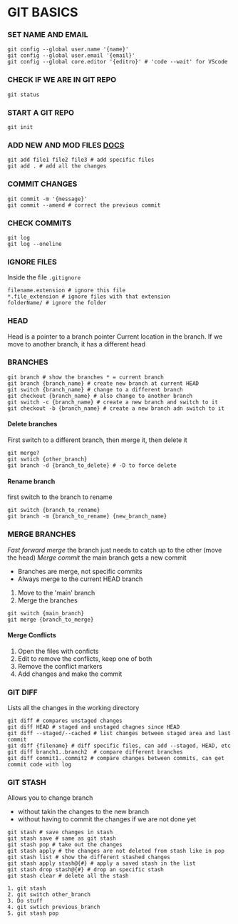 # GIT BASICS

### SET NAME AND EMAIL
```
git config --global user.name '{name}'
git config --global user.email '{email}'
git config --global core.editor '{editro}' # 'code --wait' for VScode
```

### CHECK IF WE ARE IN GIT REPO
```
git status 
```

### START A GIT REPO
```
git init
```

### ADD NEW AND MOD FILES [DOCS](https://git-scm.com/docs/git-log)
```
git add file1 file2 file3 # add specific files
git add . # add all the changes
```

### COMMIT CHANGES

```
git commit -m '{message}' 
git commit --amend # correct the previous commit
```

### CHECK COMMITS
```
git log
git log --oneline
```

### IGNORE FILES
Inside the file `.gitignore` 
```
filename.extension # ignore this file
*.file_extension # ignore files with that extension
folderName/ # ignore the folder
```

### HEAD
Head is a pointer to a branch pointer
Current location in the branch. 
If we move to another branch, it has a different head

### BRANCHES
```
git branch # show the branches * = current branch
git branch {branch_name} # create new branch at current HEAD
git switch {branch_name} # change to a different branch
git checkout {branch_name} # also change to another branch
git switch -c {branch_name} # create a new branch and switch to it
git checkout -b {branch_name} # create a new branch adn switch to it
```

#### Delete branches
First switch to a different branch, then merge it, then delete it
```
git merge?
git swtich {other_branch}
git branch -d {branch_to_delete} # -D to force delete
```

#### Rename branch
first switch to the branch to rename
```
git switch {branch_to_rename}
git branch -m {branch_to_rename} {new_branch_name}
```

### MERGE BRANCHES

*Fast forward merge* the branch just needs to catch up to the other (move the head)
*Merge commit* the main branch gets a new commit


- Branches are merge, not specific commits
- Always merge to the current HEAD branch
1. Move to the 'main' branch
2. Merge the branches
```
git switch {main_branch}
git merge {branch_to_merge}
```

#### Merge Conflicts
1. Open the files with conficts
2. Edit to remove the conflicts, keep one of both 
3. Remove the conflict markers
4. Add changes and make the commit


### GIT DIFF
Lists all the changes in the working directory
```
git diff # compares unstaged changes 
git diff HEAD # staged and unstaged chagnes since HEAD
git diff --staged/--cached # list changes between staged area and last commit
git diff {filename} # diff specific files, can add --staged, HEAD, etc
git diff branch1..branch2  # compare different branches
git diff commit1..commit2 # compare changes between commits, can get commit code with log

```

### GIT STASH
 Allows you to change branch 
 - without takin the changes to the new branch
 - without having to commit the changes if we are not done yet

```
git stash # save changes in stash
git stash save # same as git stash
git stash pop # take out the changes
git stash apply # the changes are not deleted from stash like in pop
git stash list # show the different stashed changes
git stash apply stash@{#} # apply a saved stash in the list
git stash drop stash@{#} # drop an specific stash
git stash clear # delete all the stash
```

```
1. git stash
2. git switch other_branch
3. Do stuff
4. git swtich previous_branch
5. git stash pop
```
